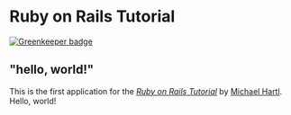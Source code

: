 # Ruby on Rails Tutorial

[![Greenkeeper badge](https://badges.greenkeeper.io/SonyaMoisset/HelloApp_RUBY-ON-RAILS.svg)](https://greenkeeper.io/)

## "hello, world!"

This is the first application for the
[*Ruby on Rails Tutorial*](http://www.railstutorial.org/)
by [Michael Hartl](http://www.michaelhartl.com/). Hello, world!